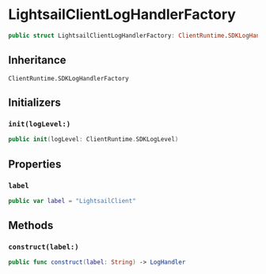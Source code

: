 # LightsailClientLogHandlerFactory

``` swift
public struct LightsailClientLogHandlerFactory: ClientRuntime.SDKLogHandlerFactory 
```

## Inheritance

`ClientRuntime.SDKLogHandlerFactory`

## Initializers

### `init(logLevel:)`

``` swift
public init(logLevel: ClientRuntime.SDKLogLevel) 
```

## Properties

### `label`

``` swift
public var label = "LightsailClient"
```

## Methods

### `construct(label:)`

``` swift
public func construct(label: String) -> LogHandler 
```
